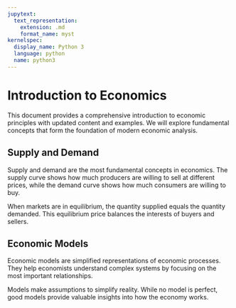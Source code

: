 ```yaml
---
jupytext:
  text_representation:
    extension: .md
    format_name: myst
kernelspec:
  display_name: Python 3
  language: python
  name: python3
---
```


# Introduction to Economics

This document provides a comprehensive introduction to economic principles with updated content and examples. We will explore fundamental concepts that form the foundation of modern economic analysis.

## Supply and Demand

Supply and demand are the most fundamental concepts in economics. The supply curve shows how much producers are willing to sell at different prices, while the demand curve shows how much consumers are willing to buy.

When markets are in equilibrium, the quantity supplied equals the quantity demanded. This equilibrium price balances the interests of buyers and sellers.

## Economic Models

Economic models are simplified representations of economic processes. They help economists understand complex systems by focusing on the most important relationships.

Models make assumptions to simplify reality. While no model is perfect, good models provide valuable insights into how the economy works.
